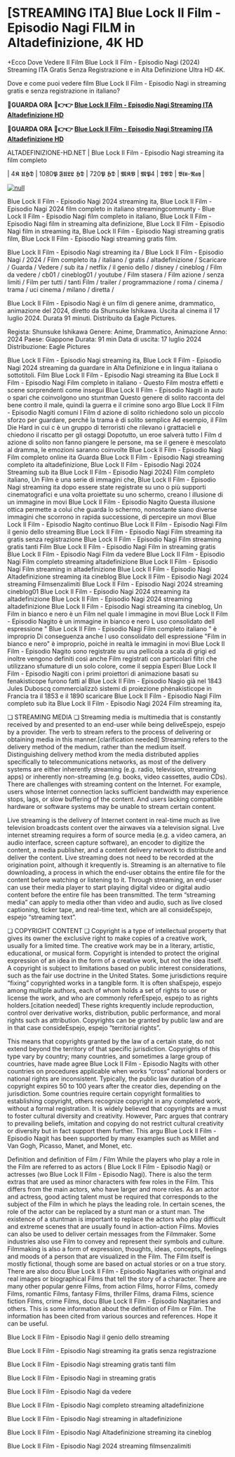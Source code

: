 # [STREAMING ITA] Blue Lock Il Film - Episodio Nagi FILM in Altadefinizione, 4K HD

+Ecco Dove Vedere Il Film Blue Lock Il Film - Episodio Nagi (2024) Streaming ITA Gratis Senza Registrazione e in Alta Definizione Ultra HD 4K.

Dove e come puoi vedere film Blue Lock Il Film - Episodio Nagi in streaming gratis e senza registrazione in italiano?

**🔴GUARDA ORA 🔴👉👉 [Blue Lock Il Film - Episodio Nagi Streaming ITA Altadefinizione HD](https://t.co/EXnod8uSuV)**

**🔴GUARDA ORA 🔴👉👉 [Blue Lock Il Film - Episodio Nagi Streaming ITA Altadefinizione HD](https://t.co/EXnod8uSuV)**

ALTADEFINIZIONE-HD.NET | Blue Lock Il Film - Episodio Nagi streaming ita film completo

| 4𝕶 𝖀𝕳𝕯 | 1080𝕻 𝕱𝖀𝕷𝕷 𝕳𝕯 | 720𝕻 𝕳𝕯 | 𝕸𝕶𝖁 | 𝕸𝕻4 | 𝕯𝖁𝕯 | 𝕭𝖑𝖚-𝕽𝖆𝖞 |

[![null](https://static.wixstatic.com/media/855a25_043b5abeb4ae4d35ac003198e7fe56ed~mv2.gif)](https://t.co/EXnod8uSuV)

Blue Lock Il Film - Episodio Nagi 2024 streaming ita, Blue Lock Il Film - Episodio Nagi 2024 film completo in italiano streamingcommunty - Blue Lock Il Film - Episodio Nagi film completo in italiano, Blue Lock Il Film - Episodio Nagi film in streaming alta definizione, Blue Lock Il Film - Episodio Nagi film in streaming ita, Blue Lock Il Film - Episodio Nagi streaming gratis film, Blue Lock Il Film - Episodio Nagi streaming gratis film.

Blue Lock Il Film - Episodio Nagi streaming ita / Blue Lock Il Film - Episodio Nagi / 2024 / Film completo ita / italiano / gratis / altadefinizione / Scaricare / Guarda / Vedere / sub ita / netflix / il genio dello / disney / cineblog / Film da vedere / cb01 / cineblog01 / youtube / Film stasera / Film azione / senza limiti / Film per tutti / tanti Film / trailer / programmazione / roma / cinema / trama / uci cinema / milano / diretta /

Blue Lock Il Film - Episodio Nagi è un film di genere anime, drammatico, animazione del 2024, diretto da Shunsuke Ishikawa. Uscita al cinema il 17 luglio 2024. Durata 91 minuti. Distribuito da Eagle Pictures.

Regista: Shunsuke Ishikawa
Genere: Anime, Drammatico, Animazione
Anno: 2024
Paese: Giappone
Durata: 91 min
Data di uscita: 17 luglio 2024
Distribuzione: Eagle Pictures

Blue Lock Il Film - Episodio Nagi streaming ita, Blue Lock Il Film - Episodio Nagi 2024 streaming da guardare in Alta Definizione e in lingua italiana o sottotitoli. Film Blue Lock Il Film - Episodio Nagi streaming ita Blue Lock Il Film - Episodio Nagi Film completo in italiano - Questo Film mostra effetti e scene sorprendenti come insegui Blue Lock Il Film - Episodio Nagiti in auto o spari che coinvolgono uno stuntman Questo genere di solito racconta del bene contro il male, quindi la guerra e il crimine sono argo Blue Lock Il Film - Episodio Nagiti comuni I Film d azione di solito richiedono solo un piccolo sforzo per guardare, perché la trama è di solito semplice Ad esempio, il Film Die Hard in cui c è un gruppo di terroristi che rilevano i grattacieli e chiedono il riscatto per gli ostaggi Dopotutto, un eroe salverà tutto I Film d azione di solito non fanno piangere le persone, ma se il genere è mescolato al dramma, le emozioni saranno coinvolte Blue Lock Il Film - Episodio Nagi Film completo online ita Guarda Blue Lock Il Film - Episodio Nagi streaming completo ita altadefinizione, Blue Lock Il Film - Episodio Nagi 2024 Streaming sub ita Blue Lock Il Film - Episodio Nagi 2024) Film completo italiano, Un Film è una serie di immagini che, Blue Lock Il Film - Episodio Nagi streaming ita dopo essere state registrate su uno o più supporti cinematografici e una volta proiettate su uno schermo, creano l illusione di un immagine in movi Blue Lock Il Film - Episodio Nagito Questa illusione ottica permette a colui che guarda lo schermo, nonostante siano diverse immagini che scorrono in rapida successione, di percepire un movi Blue Lock Il Film - Episodio Nagito continuo Blue Lock Il Film - Episodio Nagi Film il genio dello streaming Blue Lock Il Film - Episodio Nagi Film streaming ita gratis senza registrazione Blue Lock Il Film - Episodio Nagi Film streaming gratis tanti Film Blue Lock Il Film - Episodio Nagi Film in streaming gratis Blue Lock Il Film - Episodio Nagi Film da vedere Blue Lock Il Film - Episodio Nagi Film completo streaming altadefinizione Blue Lock Il Film - Episodio Nagi Film streaming in altadefinizione Blue Lock Il Film - Episodio Nagi Altadefinizione streaming ita cineblog Blue Lock Il Film - Episodio Nagi 2024 streaming Filmsenzalimiti Blue Lock Il Film - Episodio Nagi 2024 streaming cineblog01 Blue Lock Il Film - Episodio Nagi 2024 streaming ita altadefinizione Blue Lock Il Film - Episodio Nagi 2024 streaming altadefinizione Blue Lock Il Film - Episodio Nagi streaming ita cineblog, Un Film in bianco e nero è un Film nel quale l immagine in movi Blue Lock Il Film - Episodio Nagito è un immagine in bianco e nero L uso consolidato dell espressione " Blue Lock Il Film - Episodio Nagi Film completo italiano " è improprio Di conseguenza anche l uso consolidato dell espressione "Film in bianco e nero" è improprio, poiché in realtà le immagini in movi Blue Lock Il Film - Episodio Nagito sono registrate su una pellicola a scala di grigi ed inoltre vengono definiti così anche Film registrati con particolari filtri che utilizzano sfumature di un solo colore, come il seppia Esperi Blue Lock Il Film - Episodio Nagiti con i primi proiettori di animazione basati su fenakisticope furono fatti al Blue Lock Il Film - Episodio Nagio già nel 1843 Jules Duboscq commercializzò sistemi di proiezione phénakisticope in Francia tra il 1853 e il 1890 scaricare Blue Lock Il Film - Episodio Nagi Film completo sub ita Blue Lock Il Film - Episodio Nagi 2024 Film streaming ita,

❏ STREAMING MEDIA ❏ Streaming media is multimedia that is constantly received by and presented to an end-user while being deliveEspejo, espejo by a provider. The verb to stream refers to the process of delivering or obtaining media in this manner.[clarification needed] Streaming refers to the delivery method of the medium, rather than the medium itself. Distinguishing delivery method krom the media distributed applies specifically to telecommunications networks, as most of the delivery systems are either inherently streaming (e.g. radio, television, streaming apps) or inherently non-streaming (e.g. books, video cassettes, audio CDs). There are challenges with streaming content on the Internet. For example, users whose Internet connection lacks sufficient bandwidth may experience stops, lags, or slow buffering of the content. And users lacking compatible hardware or software systems may be unable to stream certain content.

Live streaming is the delivery of Internet content in real-time much as live television broadcasts content over the airwaves via a television signal. Live internet streaming requires a form of source media (e.g. a video camera, an audio interface, screen capture software), an encoder to digitize the content, a media publisher, and a content delivery network to distribute and deliver the content. Live streaming does not need to be recorded at the origination point, although it krequently is. Streaming is an alternative to file downloading, a process in which the end-user obtains the entire file for the content before watching or listening to it. Through streaming, an end-user can use their media player to start playing digital video or digital audio content before the entire file has been transmitted. The term “streaming media” can apply to media other than video and audio, such as live closed captioning, ticker tape, and real-time text, which are all consideEspejo, espejo “streaming text”.

❏ COPYRIGHT CONTENT ❏ Copyright is a type of intellectual property that gives its owner the exclusive right to make copies of a creative work, usually for a limited time. The creative work may be in a literary, artistic, educational, or musical form. Copyright is intended to protect the original expression of an idea in the form of a creative work, but not the idea itself. A copyright is subject to limitations based on public interest considerations, such as the fair use doctrine in the United States. Some jurisdictions require “fixing” copyrighted works in a tangible form. It is often shaEspejo, espejo among multiple authors, each of whom holds a set of rights to use or license the work, and who are commonly referEspejo, espejo to as rights holders.[citation needed] These rights krequently include reproduction, control over derivative works, distribution, public performance, and moral rights such as attribution. Copyrights can be granted by public law and are in that case consideEspejo, espejo “territorial rights”.

This means that copyrights granted by the law of a certain state, do not extend beyond the territory of that specific jurisdiction. Copyrights of this type vary by country; many countries, and sometimes a large group of countries, have made agree Blue Lock Il Film - Episodio Nagits with other countries on procedures applicable when works “cross” national borders or national rights are inconsistent. Typically, the public law duration of a copyright expires 50 to 100 years after the creator dies, depending on the jurisdiction. Some countries require certain copyright formalities to establishing copyright, others recognize copyright in any completed work, without a formal registration. It is widely believed that copyrights are a must to foster cultural diversity and creativity. However, Parc argues that contrary to prevailing beliefs, imitation and copying do not restrict cultural creativity or diversity but in fact support them further. This argu Blue Lock Il Film - Episodio Nagit has been supported by many examples such as Millet and Van Gogh, Picasso, Manet, and Monet, etc.

Definition and definition of Film / Film While the players who play a role in the Film are referred to as actors ( Blue Lock Il Film - Episodio Nagi) or actresses (wo Blue Lock Il Film - Episodio Nagi). There is also the term extras that are used as minor characters with few roles in the Film. This differs from the main actors, who have larger and more roles. As an actor and actress, good acting talent must be required that corresponds to the subject of the Film in which he plays the leading role. In certain scenes, the role of the actor can be replaced by a stunt man or a stunt man. The existence of a stuntman is important to replace the actors who play difficult and extreme scenes that are usually found in action-action Films. Movies can also be used to deliver certain messages from the Filmmaker. Some industries also use Film to convey and represent their symbols and culture. Filmmaking is also a form of expression, thoughts, ideas, concepts, feelings and moods of a person that are visualized in the Film. The Film itself is mostly fictional, though some are based on actual stories or on a true story. There are also docu Blue Lock Il Film - Episodio Nagitaries with original and real images or biographical Films that tell the story of a character. There are many other popular genre Films, from action Films, horror Films, comedy Films, romantic Films, fantasy Films, thriller Films, drama Films, science fiction Films, crime Films, docu Blue Lock Il Film - Episodio Nagitaries and others. This is some information about the definition of Film or Film. The information has been cited from various sources and references. Hope it can be useful.

Blue Lock Il Film - Episodio Nagi il genio dello streaming

Blue Lock Il Film - Episodio Nagi streaming ita gratis senza registrazione

Blue Lock Il Film - Episodio Nagi streaming gratis tanti film

Blue Lock Il Film - Episodio Nagi in streaming gratis

Blue Lock Il Film - Episodio Nagi da vedere

Blue Lock Il Film - Episodio Nagi completo streaming altadefinizione

Blue Lock Il Film - Episodio Nagi streaming in altadefinizione

Blue Lock Il Film - Episodio Nagi Altadefinizione streaming ita cineblog

Blue Lock Il Film - Episodio Nagi 2024 streaming filmsenzalimiti
